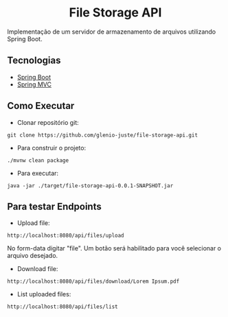 <h1 align="center">
  File Storage API
</h1>

Implementação de um servidor de armazenamento de arquivos utilizando Spring Boot.

## Tecnologias
 
- [Spring Boot](https://spring.io/projects/spring-boot)
- [Spring MVC](https://docs.spring.io/spring-framework/reference/web/webmvc.html)

## Como Executar

- Clonar repositório git:
```
git clone https://github.com/glenio-juste/file-storage-api.git
```
- Para construir o projeto:
```
./mvnw clean package
```
- Para executar:
```
java -jar ./target/file-storage-api-0.0.1-SNAPSHOT.jar
```

## Para testar Endpoints

- Upload file:
```
http://localhost:8080/api/files/upload

```
No form-data digitar "file". Um botão será habilitado para você selecionar o arquivo desejado.

- Download file:
```
http://localhost:8080/api/files/download/Lorem Ipsum.pdf
```
- List uploaded files:
```
http://localhost:8080/api/files/list
```

